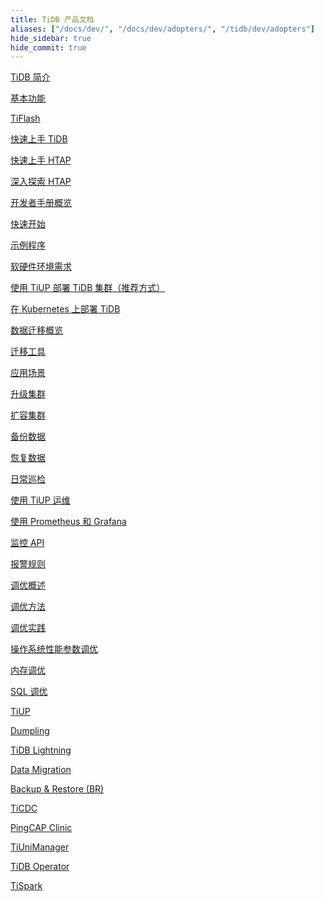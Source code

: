 ```yaml
---
title: TiDB 产品文档
aliases: ["/docs/dev/", "/docs/dev/adopters/", "/tidb/dev/adopters"]
hide_sidebar: true
hide_commit: true
---
```


<LearningPathContainer platform="tidb" title="TiDB" subTitle="TiDB 是 PingCAP 公司自主设计、研发的开源分布式关系型数据库。您可以在这里查看概念介绍、操作指南、应用开发、参考等产品文档。">

<LearningPath label="了解" icon="cloud1">

[TiDB 简介](https://docs.pingcap.com/zh/tidb/stable/overview)

[基本功能](https://docs.pingcap.com/zh/tidb/stable/basic-features)

[TiFlash](https://docs.pingcap.com/zh/tidb/stable/tiflash-overview)

</LearningPath>

<LearningPath label="试用" icon="cloud5">

[快速上手 TiDB](https://docs.pingcap.com/zh/tidb/stable/quick-start-with-tidb)

[快速上手 HTAP](https://docs.pingcap.com/zh/tidb/stable/quick-start-with-htap)

[深入探索 HTAP](https://docs.pingcap.com/zh/tidb/stable/explore-htap)

</LearningPath>

<LearningPath label="开发" icon="doc8">

[开发者手册概览](https://docs.pingcap.com/zh/tidb/stable/dev-guide-overview)

[快速开始](https://docs.pingcap.com/zh/tidb/stable/dev-guide-build-cluster-in-cloud)

[示例程序](https://docs.pingcap.com/zh/tidb/stable/dev-guide-sample-application-spring-boot)

</LearningPath>

<LearningPath label="部署" icon="deploy">

[软硬件环境需求](https://docs.pingcap.com/zh/tidb/stable/hardware-and-software-requirements)

[使用 TiUP 部署 TiDB 集群（推荐方式）](https://docs.pingcap.com/zh/tidb/stable/production-deployment-using-tiup)

[在 Kubernetes 上部署 TiDB](https://docs.pingcap.com/zh/tidb/stable/tidb-in-kubernetes)

</LearningPath>

<LearningPath label="迁移" icon="cloud3">

[数据迁移概览](https://docs.pingcap.com/zh/tidb/stable/migration-overview)

[迁移工具](https://docs.pingcap.com/zh/tidb/stable/migration-tools)

[应用场景](https://docs.pingcap.com/zh/tidb/stable/migrate-aurora-to-tidb)

</LearningPath>

<LearningPath label="运维" icon="maintain">

[升级集群](https://docs.pingcap.com/zh/tidb/stable/upgrade-tidb-using-tiup)

[扩容集群](https://docs.pingcap.com/zh/tidb/stable/scale-tidb-using-tiup)

[备份数据](https://docs.pingcap.com/zh/tidb/stable/br-usage-backup)

[恢复数据](https://docs.pingcap.com/zh/tidb/stable/br-usage-restore)

[日常巡检](https://docs.pingcap.com/zh/tidb/stable/daily-check)

[使用 TiUP 运维](https://docs.pingcap.com/zh/tidb/stable/maintain-tidb-using-tiup)

</LearningPath>

<LearningPath label="监控" icon="cloud6">

[使用 Prometheus 和 Grafana](https://docs.pingcap.com/zh/tidb/stable/tidb-monitoring-framework)

[监控 API](https://docs.pingcap.com/zh/tidb/stable/tidb-monitoring-api)

[报警规则](https://docs.pingcap.com/zh/tidb/stable/alert-rules)

</LearningPath>

<LearningPath label="调优" icon="tidb-cloud-tune">

[调优概述](https://docs.pingcap.com/zh/tidb/stable/performance-tuning-overview)

[调优方法](https://docs.pingcap.com/zh/tidb/stable/performance-tuning-methods)

[调优实践](https://docs.pingcap.com/zh/tidb/stable/performance-tuning-practices)

[操作系统性能参数调优](https://docs.pingcap.com/zh/tidb/stable/tune-operating-system)

[内存调优](https://docs.pingcap.com/zh/tidb/stable/configure-memory-usage)

[SQL 调优](https://docs.pingcap.com/zh/tidb/stable/sql-tuning-overview)

</LearningPath>

<LearningPath label="工具" icon="doc7">

[TiUP](https://docs.pingcap.com/zh/tidb/stable/tiup-overview)

[Dumpling](https://docs.pingcap.com/zh/tidb/stable/dumpling-overview)

[TiDB Lightning](https://docs.pingcap.com/zh/tidb/stable/tidb-lightning-overview)

[Data Migration](https://docs.pingcap.com/zh/tidb/stable/dm-overview)

[Backup & Restore (BR)](https://docs.pingcap.com/zh/tidb/stable/backup-and-restore-overview)

[TiCDC](https://docs.pingcap.com/zh/tidb/stable/ticdc-overview)

[PingCAP Clinic](https://docs.pingcap.com/zh/tidb/stable/clinic-introduction)

[TiUniManager](https://docs.pingcap.com/zh/tidb/stable/tiunimanager-overview)

[TiDB Operator](https://docs.pingcap.com/zh/tidb/stable/tidb-operator-overview)

[TiSpark](https://docs.pingcap.com/zh/tidb/stable/tispark-overview)

</LearningPath>

</LearningPathContainer>
